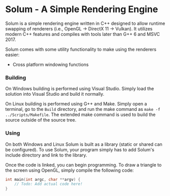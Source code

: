 # Solum - A Simple Rendering Engine

Solum is a simple rendering engine written in C++ designed to allow runtime swapping of renderers (i.e., OpenGL → DirectX 11 → Vulkan). It utilizes modern C++ features and compiles with tools later than G++ 6 and MSVC 2017.

Solum comes with some utility functionality to make using the renderers easier:
 * Cross platform windowing functions

### Building

On Windows building is performed using Visual Studio. Simply load the solution into Visual Studio and build it normally.

On Linux building is performed using G++ and Make. Simply open a terminal, go to the `Build` directory, and run the make command as `make -f ../Scripts/Makefile`. The extended make command is used to build the source outside of the source tree.

### Using

On both Windows and Linux Solum is built as a library (static or shared can be configured). To use Solum, your program simply has to add Solum's include directory and link to the library.

Once the code is linked, you can begin programming. To draw a triangle to the screen using OpenGL, simply compile the following code:

```cpp
int main(int argc, char **argv) {
	// Todo: Add actual code here!
}
```